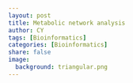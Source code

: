 ```yaml
---
layout: post
title: Metabolic network analysis      
author: CY
tags: [Bioinformatics]
categories: [Bioinformatics]
share: false
image:
  background: triangular.png 
---
```


